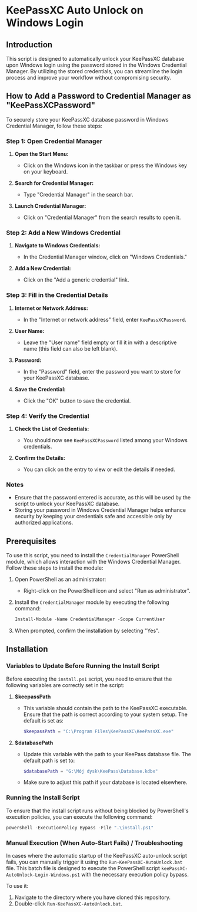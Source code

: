 # KeePassXC Auto Unlock on Windows Login

## Introduction

This script is designed to automatically unlock your KeePassXC database upon Windows login using the password stored in the Windows Credential Manager. By utilizing the stored credentials, you can streamline the login process and improve your workflow without compromising security.

## How to Add a Password to Credential Manager as "KeePassXCPassword"

To securely store your KeePassXC database password in Windows Credential Manager, follow these steps:

### Step 1: Open Credential Manager

1. **Open the Start Menu:**
   - Click on the Windows icon in the taskbar or press the Windows key on your keyboard.

2. **Search for Credential Manager:**
   - Type "Credential Manager" in the search bar.

3. **Launch Credential Manager:**
   - Click on "Credential Manager" from the search results to open it.

### Step 2: Add a New Windows Credential

1. **Navigate to Windows Credentials:**
   - In the Credential Manager window, click on "Windows Credentials."

2. **Add a New Credential:**
   - Click on the "Add a generic credential" link.

### Step 3: Fill in the Credential Details

1. **Internet or Network Address:**
   - In the "Internet or network address" field, enter `KeePassXCPassword`.

2. **User Name:**
   - Leave the "User name" field empty or fill it in with a descriptive name (this field can also be left blank).

3. **Password:**
   - In the "Password" field, enter the password you want to store for your KeePassXC database.

4. **Save the Credential:**
   - Click the "OK" button to save the credential.

### Step 4: Verify the Credential

1. **Check the List of Credentials:**
   - You should now see `KeePassXCPassword` listed among your Windows credentials.

2. **Confirm the Details:**
   - You can click on the entry to view or edit the details if needed.

### Notes

- Ensure that the password entered is accurate, as this will be used by the script to unlock your KeePassXC database.
- Storing your password in Windows Credential Manager helps enhance security by keeping your credentials safe and accessible only by authorized applications.

## Prerequisites

To use this script, you need to install the `CredentialManager` PowerShell module, which allows interaction with the Windows Credential Manager. Follow these steps to install the module:

1. Open PowerShell as an administrator:
   - Right-click on the PowerShell icon and select "Run as administrator".

2. Install the `CredentialManager` module by executing the following command:

   ```powershell
   Install-Module -Name CredentialManager -Scope CurrentUser
   ```

3. When prompted, confirm the installation by selecting "Yes".

## Installation

### Variables to Update Before Running the Install Script

Before executing the `install.ps1` script, you need to ensure that the following variables are correctly set in the script:

1. **$keepassPath**
   - This variable should contain the path to the KeePassXC executable. Ensure that the path is correct according to your system setup. The default is set as:
     ```powershell
     $keepassPath = "C:\Program Files\KeePassXC\KeePassXC.exe"
     ```

2. **$databasePath**
   - Update this variable with the path to your KeePass database file. The default path is set to:
     ```powershell
     $databasePath = "G:\Mój dysk\KeePass\Database.kdbx"
     ```
   - Make sure to adjust this path if your database is located elsewhere.

### Running the Install Script

To ensure that the install script runs without being blocked by PowerShell's execution policies, you can execute the following command:

```powershell
powershell -ExecutionPolicy Bypass -File ".\install.ps1"
```

### Manual Execution (When Auto-Start Fails) / Troubleshooting

In cases where the automatic startup of the KeePassXC auto-unlock script fails, you can manually trigger it using the `Run-KeePassXC-AutoUnlock.bat` file. This batch file is designed to execute the PowerShell script `keePassXC-AutoUnlock-Login-Windows.ps1` with the necessary execution policy bypass.

To use it:

1. Navigate to the directory where you have cloned this repository.
2. Double-click `Run-KeePassXC-AutoUnlock.bat`.
